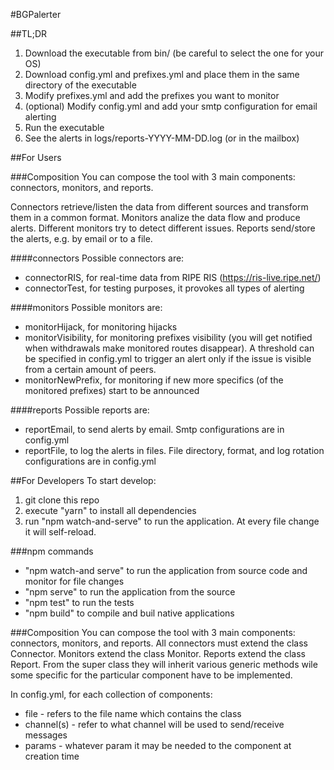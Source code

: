 #BGPalerter


##TL;DR

1. Download the executable from bin/ (be careful to select the one for your OS)
2. Download config.yml and prefixes.yml and place them in the same directory of the executable
3. Modify prefixes.yml and add the prefixes you want to monitor
4. (optional) Modify config.yml and add your smtp configuration for email alerting
5. Run the executable
6. See the alerts in logs/reports-YYYY-MM-DD.log (or in the mailbox)

##For Users

###Composition
You can compose the tool with 3 main components: connectors, monitors, and reports.

Connectors retrieve/listen the data from different sources and transform them in a common format.
Monitors analize the data flow and produce alerts. Different monitors try to detect different issues.
Reports send/store the alerts, e.g. by email or to a file.

####connectors
Possible connectors are:
- connectorRIS, for real-time data from RIPE RIS (https://ris-live.ripe.net/)
- connectorTest, for testing purposes, it provokes all types of alerting

####monitors
Possible monitors are:
- monitorHijack, for monitoring hijacks
- monitorVisibility, for monitoring prefixes visibility (you will get notified when withdrawals make monitored routes disappear). A threshold can be specified in config.yml to trigger an alert only if the issue is visible from a certain amount of peers.
- monitorNewPrefix, for monitoring if new more specifics (of the monitored prefixes) start to be announced

####reports
Possible reports are:
- reportEmail, to send alerts by email. Smtp configurations are in config.yml
- reportFile, to log the alerts in files. File directory, format, and log rotation configurations are in config.yml

##For Developers
To start develop:
1. git clone this repo
2. execute "yarn" to install all dependencies
3. run "npm watch-and-serve" to run the application. At every file change it will self-reload.

###npm commands
- "npm watch-and serve" to run the application from source code and monitor for file changes
- "npm serve" to run the application from the source
- "npm test" to run the tests
- "npm build" to compile and buil native applications

###Composition
You can compose the tool with 3 main components: connectors, monitors, and reports.
All connectors must extend the class Connector. Monitors extend the class Monitor. Reports extend the class Report.
From the super class they will inherit various generic methods wile some specific for the particular component have to be implemented.

In config.yml, for each collection of components:
- file - refers to the file name which contains the class
- channel(s) - refer to what channel will be used to send/receive messages
- params - whatever param it may be needed to the component at creation time




